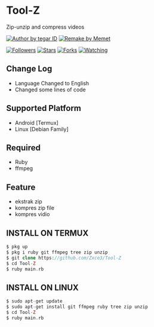 # Tool-Z
Zip-unzip and compress videos


<p align="left">

<a href="#"><img title="Author by tegar ID" src="https://img.shields.io/badge/Author%20By-TEGAR%20ID-blue"></a> 
<a href="#"><img title="Remake by Memet" src="https://img.shields.io/badge/Remake%20By-Memet-blue"></a> 

<a href="https://github.com/Tegar-ID/followers">
<img title="Followers" src="https://img.shields.io/github/followers/Dunia-Kode?color=blue&style=flat-square"></a>
<a href="https://github.com/Tegar-ID/Phish/stargazers/">
<img title="Stars" src="https://img.shields.io/github/stars/Dunia-Kode/Pilus?color=red&style=flat-square"></a>
<a href="https://github.com/Dunia-Kode/network/members">
<img title="Forks" src="https://img.shields.io/github/forks/Dunia-Kode/Pilus?color=red&style=flat-square"></a>
<a href="https://github.com/Dunia-Kode/Pilus/watchers">
<img title="Watching" src="https://img.shields.io/github/watchers/Dunia-Kode/Pilus?label=Watchers&color=blue&style=flat-square"></a>

## Change Log
+ Language Changed to English
+ Changed some lines of code

## Supported Platform
+ Android [Termux]
+ Linux [Debian Family]

## Required 
+ Ruby
+ ffmpeg

## Feature
+ ekstrak zip
+ kompres zip file
+ kompres vidio

## INSTALL ON TERMUX
```php
$ pkg up
$ pkg i ruby git ffmpeg tree zip unzip
$ git clone https://github.com/Zxce3/Tool-Z
$ cd Tool-Z
$ ruby main.rb
``` 

## INSTALL ON LINUX
```php
$ sudo apt-get update
$ sudo apt-get install git ffmpeg ruby tree zip unzip
$ cd Tool-Z
$ ruby main.rb
```
